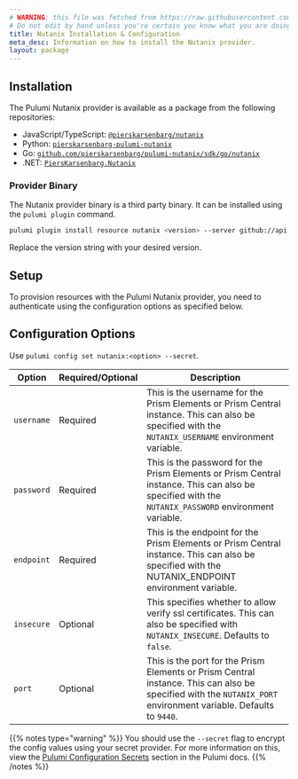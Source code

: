 ```yaml
---
# WARNING: this file was fetched from https://raw.githubusercontent.com/pierskarsenbarg/pulumi-nutanix/v0.7.2/docs/installation-configuration.md
# Do not edit by hand unless you're certain you know what you are doing!
title: Nutanix Installation & Configuration
meta_desc: Information on how to install the Nutanix provider.
layout: package
---
```


## Installation

The Pulumi Nutanix provider is available as a package from the following repositories:

- JavaScript/TypeScript: [`@pierskarsenbarg/nutanix`](https://www.npmjs.com/package/@pierskarsenbarg/nutanix)
- Python: [`pierskarsenbarg-pulumi-nutanix`](https://pypi.org/project/pulumi-nutanix/)
- Go: [`github.com/pierskarsenbarg/pulumi-nutanix/sdk/go/nutanix`](https://pkg.go.dev/github.com/pierskarsenbarg/pulumi-nutanix/sdk)
- .NET: [`PiersKarsenbarg.Nutanix`](https://www.nuget.org/packages/PiersKarsenbarg.Nutanix)

### Provider Binary

The Nutanix provider binary is a third party binary. It can be installed using the `pulumi plugin` command.

```bash
pulumi plugin install resource nutanix <version> --server github://api.github.com/pierskarsenbarg
```

Replace the version string with your desired version.

## Setup

To provision resources with the Pulumi Nutanix provider, you need to authenticate using the configuration options as specified below.

## Configuration Options

Use `pulumi config set nutanix:<option> --secret`.

| Option     | Required/Optional | Description                                                                                                                                         |
| ---------- | ----------------- | --------------------------------------------------------------------------------------------------------------------------------------------------- |
| `username` | Required          | This is the username for the Prism Elements or Prism Central instance. This can also be specified with the `NUTANIX_USERNAME` environment variable. |
| `password` | Required          | This is the password for the Prism Elements or Prism Central instance. This can also be specified with the `NUTANIX_PASSWORD` environment variable. |
| `endpoint` | Required          | This is the endpoint for the Prism Elements or Prism Central instance. This can also be specified with the NUTANIX_ENDPOINT environment variable.   |
| `insecure` | Optional          | This specifies whether to allow verify ssl certificates. This can also be specified with `NUTANIX_INSECURE`. Defaults to `false`.                     |
| `port`     | Optional          | This is the port for the Prism Elements or Prism Central instance. This can also be specified with the `NUTANIX_PORT` environment variable. Defaults to `9440`. |

{{% notes type="warning" %}}
You should use the `--secret` flag to encrypt the config values using your secret provider. For more information on this, view the [Pulumi Configuration Secrets](https://www.pulumi.com/docs/intro/concepts/secrets/#secrets) section in the Pulumi docs.
{{% /notes %}}

